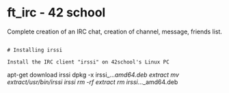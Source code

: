 # ft_irc - 42 school

Complete creation of an IRC chat, creation of channel, message, friends list.

```

# Installing irssi

Install the IRC client "irssi" on 42school's Linux PC

```
apt-get download irssi
dpkg -x irssi_..._amd64.deb extract
mv extract/usr/bin/irssi irssi
rm -rf extract
rm irssi_..._amd64.deb
```

